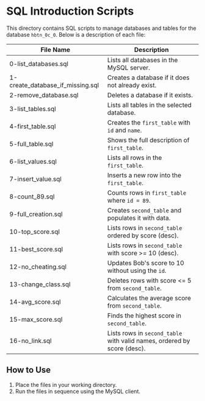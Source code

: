 # SQL Introduction Scripts

This directory contains SQL scripts to manage databases and tables for the database `hbtn_0c_0`. Below is a description of each file:

| File Name                         | Description                                                  |
|-----------------------------------|--------------------------------------------------------------|
| 0-list_databases.sql              | Lists all databases in the MySQL server.                     |
| 1-create_database_if_missing.sql  | Creates a database if it does not already exist.             |
| 2-remove_database.sql             | Deletes a database if it exists.                             |
| 3-list_tables.sql                 | Lists all tables in the selected database.                   |
| 4-first_table.sql                 | Creates the `first_table` with `id` and `name`.         |
| 5-full_table.sql                  | Shows the full description of `first_table`.               |
| 6-list_values.sql                 | Lists all rows in the `first_table`.                       |
| 7-insert_value.sql                | Inserts a new row into the `first_table`.                  |
| 8-count_89.sql                    | Counts rows in `first_table` where `id = 89`.            |
| 9-full_creation.sql               | Creates `second_table` and populates it with data.         |
| 10-top_score.sql                  | Lists rows in `second_table` ordered by score (desc).      |
| 11-best_score.sql                 | Lists rows in `second_table` with score >= 10 (desc).      |
| 12-no_cheating.sql                | Updates Bob's score to 10 without using the `id`.          |
| 13-change_class.sql               | Deletes rows with score <= 5 from `second_table`.          |
| 14-avg_score.sql                  | Calculates the average score from `second_table`.          |
| 15-max_score.sql                 | Finds the highest score in `second_table`.                 |
| 16-no_link.sql                   | Lists rows in `second_table` with valid names, ordered by score (desc). |

## How to Use
1. Place the  files in your working directory.
2. Run the files in sequence using the MySQL client.

